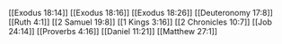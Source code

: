 [[Exodus 18:14]]
[[Exodus 18:16]]
[[Exodus 18:26]]
[[Deuteronomy 17:8]]
[[Ruth 4:1]]
[[2 Samuel 19:8]]
[[1 Kings 3:16]]
[[2 Chronicles 10:7]]
[[Job 24:14]]
[[Proverbs 4:16]]
[[Daniel 11:21]]
[[Matthew 27:1]]
